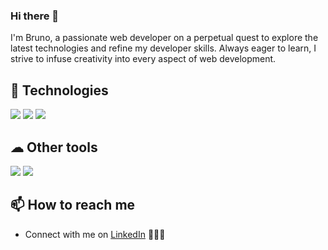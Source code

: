 ### Hi there 👋
I'm Bruno, a passionate web developer on a perpetual quest to explore the latest technologies and refine my developer skills. Always eager to learn, I strive to infuse creativity into every aspect of web development.

## 🧰 Technologies

<p align="left">
    <img src="https://img.shields.io/badge/Typescript%20-%20%233178C6?style=for-the-badge&logo=typescript&logoColor=white&color=%233178C6" />
    <img src="https://img.shields.io/badge/Vue.js%20-%20%234FC08D?style=for-the-badge&logo=vuedotjs&logoColor=white&color=%234FC08D" />
    <img src="https://img.shields.io/badge/Ruby%20on%20Rails%20-%20%23D30001?style=for-the-badge&logo=rubyonrails&color=%23D30001" />
</p>

## ☁ ️Other tools

<p align="left">
    <img src="https://img.shields.io/badge/Git%20-%20%23F05032?style=for-the-badge&logo=git&logoColor=white&color=%23F05032" />
    <img src="https://img.shields.io/badge/Docker%20-%20%232496ED?style=for-the-badge&logo=docker&logoColor=white&color=%232496ED" />
</p>

## 📫 How to reach me

- Connect with me on [LinkedIn](https://www.linkedin.com/in/bruno-greco-04530a26a/) 👨🏻‍💻
<!--
**BR1G00/BR1G00** is a ✨ _special_ ✨ repository because its `README.md` (this file) appears on your GitHub profile.

Here are some ideas to get you started:

- 🔭 I’m currently working on ...
- 🌱 I’m currently learning ...
- 👯 I’m looking to collaborate on ...
- 🤔 I’m looking for help with ...
- 💬 Ask me about ...
- 📫 How to reach me: ...
- 😄 Pronouns: ...
- ⚡ Fun fact: ...
-->
